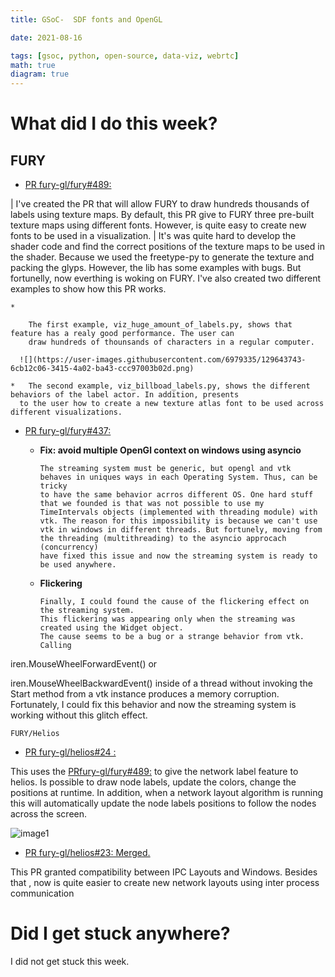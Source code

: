 ```yaml
---
title: GSoC-  SDF fonts and OpenGL

date: 2021-08-16

tags: [gsoc, python, open-source, data-viz, webrtc]
math: true
diagram: true
---
```



# What did I do this week?

## FURY

-   [PR fury-gl/fury\#489:](https://github.com/fury-gl/fury/pull/489)

| I've created the PR that will allow FURY to draw hundreds thousands of
  labels using texture maps. By default, this PR give to FURY three
  pre-built texture maps using different fonts. However, is quite easy
  to create new fonts to be used in a visualization.
| It's was quite hard to develop the shader code and find the correct
  positions of the texture maps to be used in the shader. Because we
  used the freetype-py to generate the texture and packing the glyps.
  However, the lib has some examples with bugs. But fortunelly, now
  everthing is woking on FURY. I've also created two different examples
  to show how this PR works.

    *   

        The first example, viz_huge_amount_of_labels.py, shows that feature has a realy good performance. The user can 
        draw hundreds of thounsands of characters in a regular computer.

      ![](https://user-images.githubusercontent.com/6979335/129643743-6cb12c06-3415-4a02-ba43-ccc97003b02d.png)

    *   The second example, viz_billboad_labels.py, shows the different behaviors of the label actor. In addition, presents 
      to the user how to create a new texture atlas font to be used across different visualizations.

-   [PR fury-gl/fury\#437:](https://github.com/fury-gl/fury/pull/437)
    -   **Fix: avoid multiple OpenGl context on windows using asyncio**

            The streaming system must be generic, but opengl and vtk behaves in uniques ways in each Operating System. Thus, can be tricky 
            to have the same behavior acrros different OS. One hard stuff that we founded is that was not possible to use my 
            TimeIntervals objects (implemented with threading module) with vtk. The reason for this impossibility is because we can't use 
            vtk in windows in different threads. But fortunely, moving from the threading (multithreading) to the asyncio approcach (concurrency) 
            have fixed this issue and now the streaming system is ready to be used anywhere.

    -   **Flickering**

            Finally, I could found the cause of the flickering effect on the streaming system. 
            This flickering was appearing only when the streaming was created using the Widget object. 
            The cause seems to be a bug or a strange behavior from vtk. 
            Calling  

iren.MouseWheelForwardEvent() or

iren.MouseWheelBackwardEvent() inside of a thread without invoking the
Start method from a vtk instance produces a memory corruption.
Fortunately, I could fix this behavior and now the streaming system is
working without this glitch effect.

    FURY/Helios

-   [PR fury-gl/helios\#24 :](https://github.com/fury-gl/helios/pull/24)

This uses the
[PRfury-gl/fury\#489:](https://github.com/fury-gl/fury/pull/489) to give
the network label feature to helios. Is possible to draw node labels,
update the colors, change the positions at runtime. In addition, when a
network layout algorithm is running this will automatically update the
node labels positions to follow the nodes across the screen.

![image1](https://user-images.githubusercontent.com/6979335/129642582-fc6785d8-0e4f-4fdd-81f4-b2552e1ff7c7.png)

-   [PR fury-gl/helios\#23:
    Merged.](https://github.com/fury-gl/helios/pull/23)

This PR granted compatibility between IPC Layouts and Windows. Besides
that , now is quite easier to create new network layouts using inter
process communication

# Did I get stuck anywhere?

I did not get stuck this week.
